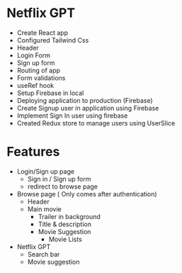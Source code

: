 # Netflix GPT

- Create React app
- Configured Tailwind Css
- Header
- Login Form
- Sign up form
- Routing of app
- Form validations
- useRef hook
- Setup Firebase in local
- Deploying application to production (Firebase)
- Create Signup user in application using Firebase
- Implement Sign In user using firebase
- Created Redux store to manage users using UserSlice


# Features
- Login/Sign up page
    - Sign in / Sign up form
    - redirect to browse page
- Browse page ( Only comes after authentication)
    - Header
    - Main movie
        - Trailer in background
        - Title & description
        - Movie Suggestion
            - Movie Lists
- Netflix GPT
    - Search bar
    - Movie suggestion
    